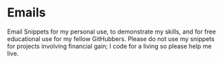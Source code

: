 # Emails
Email Snippets for my personal use, to demonstrate my skills, and for free educational use for my fellow GitHubbers. Please do not use my snippets for projects involving financial gain; I code for a living so please help me live.
